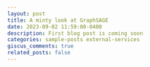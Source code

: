 ```yaml
---
layout: post
title: A minty look at GraphSAGE
date: 2023-09-02 11:59:00-0400
description: First blog post is coming soon
categories: sample-posts external-services
giscus_comments: true
related_posts: false
---
```


